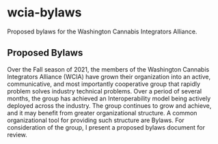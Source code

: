 # wcia-bylaws
Proposed bylaws for the Washington Cannabis Integrators Alliance.

## Proposed Bylaws

Over the Fall season of 2021, the members of the Washington Cannabis Integrators
Alliance (WCIA) have grown their organization into an active, communicative, and
most importantly cooperative group that rapidly problem solves industry technical
problems. Over a period of several months, the group has achieved an Interoperability
model being actively deployed across the industry. The group continues to grow and 
achieve, and it may benefit from greater organizational structure. A common 
organizational tool for providing such structure are Bylaws. For consideration of
the group, I present a proposed bylaws document for review.
